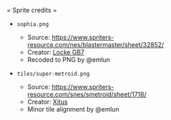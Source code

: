 = Sprite credits =

- `sophia.png`
  - Source: https://www.spriters-resource.com/nes/blastermaster/sheet/32852/
  - Creator: [Locke GB7](https://www.spriters-resource.com/submitter/Locke+GB7/)
  - Recoded to PNG by @emlun

- `tiles/super-metroid.png`
  - Source: https://www.spriters-resource.com/snes/smetroid/sheet/1718/
  - Creator: [Xitus](https://www.spriters-resource.com/submitter/Xitus/)
  - Minor tile alignment by @emlun


[tsr]: https://www.spriters-resource.com
